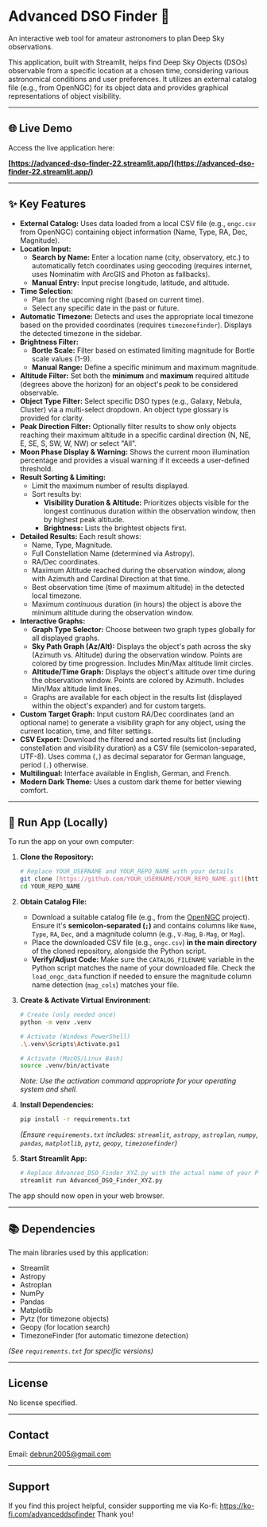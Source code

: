 # Advanced DSO Finder 🔭

An interactive web tool for amateur astronomers to plan Deep Sky observations.

This application, built with Streamlit, helps find Deep Sky Objects (DSOs) observable from a specific location at a chosen time, considering various astronomical conditions and user preferences. It utilizes an external catalog file (e.g., from OpenNGC) for its object data and provides graphical representations of object visibility.

---

## 🌐 Live Demo

Access the live application here:

**[https://advanced-dso-finder-22.streamlit.app/](https://advanced-dso-finder-22.streamlit.app/)**

---

## ✨ Key Features

* **External Catalog:** Uses data loaded from a local CSV file (e.g., `ongc.csv` from OpenNGC) containing object information (Name, Type, RA, Dec, Magnitude).
* **Location Input:**
    * **Search by Name:** Enter a location name (city, observatory, etc.) to automatically fetch coordinates using geocoding (requires internet, uses Nominatim with ArcGIS and Photon as fallbacks).
    * **Manual Entry:** Input precise longitude, latitude, and altitude.
* **Time Selection:**
    * Plan for the upcoming night (based on current time).
    * Select any specific date in the past or future.
* **Automatic Timezone:** Detects and uses the appropriate local timezone based on the provided coordinates (requires `timezonefinder`). Displays the detected timezone in the sidebar.
* **Brightness Filter:**
    * **Bortle Scale:** Filter based on estimated limiting magnitude for Bortle scale values (1-9).
    * **Manual Range:** Define a specific minimum and maximum magnitude.
* **Altitude Filter:** Set both the **minimum** and **maximum** required altitude (degrees above the horizon) for an object's *peak* to be considered observable.
* **Object Type Filter:** Select specific DSO types (e.g., Galaxy, Nebula, Cluster) via a multi-select dropdown. An object type glossary is provided for clarity.
* **Peak Direction Filter:** Optionally filter results to show only objects reaching their maximum altitude in a specific cardinal direction (N, NE, E, SE, S, SW, W, NW) or select "All".
* **Moon Phase Display & Warning:** Shows the current moon illumination percentage and provides a visual warning if it exceeds a user-defined threshold.
* **Result Sorting & Limiting:**
    * Limit the maximum number of results displayed.
    * Sort results by:
        * **Visibility Duration & Altitude:** Prioritizes objects visible for the longest continuous duration within the observation window, then by highest peak altitude.
        * **Brightness:** Lists the brightest objects first.
* **Detailed Results:** Each result shows:
    * Name, Type, Magnitude.
    * Full Constellation Name (determined via Astropy).
    * RA/Dec coordinates.
    * Maximum Altitude reached during the observation window, along with Azimuth and Cardinal Direction at that time.
    * Best observation time (time of maximum altitude) in the detected local timezone.
    * Maximum *continuous* duration (in hours) the object is above the minimum altitude during the observation window.
* **Interactive Graphs:**
    * **Graph Type Selector:** Choose between two graph types globally for all displayed graphs.
    * **Sky Path Graph (Az/Alt):** Displays the object's path across the sky (Azimuth vs. Altitude) during the observation window. Points are colored by time progression. Includes Min/Max altitude limit circles.
    * **Altitude/Time Graph:** Displays the object's altitude over time during the observation window. Points are colored by Azimuth. Includes Min/Max altitude limit lines.
    * Graphs are available for each object in the results list (displayed within the object's expander) and for custom targets.
* **Custom Target Graph:** Input custom RA/Dec coordinates (and an optional name) to generate a visibility graph for any object, using the current location, time, and filter settings.
* **CSV Export:** Download the filtered and sorted results list (including constellation and visibility duration) as a CSV file (semicolon-separated, UTF-8). Uses comma (`,`) as decimal separator for German language, period (`.`) otherwise.
* **Multilingual:** Interface available in English, German, and French.
* **Modern Dark Theme:** Uses a custom dark theme for better viewing comfort.

---

## 🚀 Run App (Locally)

To run the app on your own computer:

1.  **Clone the Repository:**
    ```bash
    # Replace YOUR_USERNAME and YOUR_REPO_NAME with your details
    git clone [https://github.com/YOUR_USERNAME/YOUR_REPO_NAME.git](https://github.com/YOUR_USERNAME/YOUR_REPO_NAME.git)
    cd YOUR_REPO_NAME
    ```

2.  **Obtain Catalog File:**
    * Download a suitable catalog file (e.g., from the [OpenNGC](https://github.com/mattiaverga/OpenNGC) project). Ensure it's **semicolon-separated (`;`)** and contains columns like `Name`, `Type`, `RA`, `Dec`, and a magnitude column (e.g., `V-Mag`, `B-Mag`, or `Mag`).
    * Place the downloaded CSV file (e.g., `ongc.csv`) **in the main directory** of the cloned repository, alongside the Python script.
    * **Verify/Adjust Code:** Make sure the `CATALOG_FILENAME` variable in the Python script matches the name of your downloaded file. Check the `load_ongc_data` function if needed to ensure the magnitude column name detection (`mag_cols`) matches your file.

3.  **Create & Activate Virtual Environment:**
    ```bash
    # Create (only needed once)
    python -m venv .venv

    # Activate (Windows PowerShell)
    .\.venv\Scripts\Activate.ps1

    # Activate (MacOS/Linux Bash)
    source .venv/bin/activate
    ```
    *Note: Use the activation command appropriate for your operating system and shell.*

4.  **Install Dependencies:**
    ```bash
    pip install -r requirements.txt
    ```
    *(Ensure `requirements.txt` includes: `streamlit`, `astropy`, `astroplan`, `numpy`, `pandas`, `matplotlib`, `pytz`, `geopy`, `timezonefinder`)*

5.  **Start Streamlit App:**
    ```bash
    # Replace Advanced_DSO_Finder_XYZ.py with the actual name of your Python script if different
    streamlit run Advanced_DSO_Finder_XYZ.py
    ```

The app should now open in your web browser.

---

## 📚 Dependencies

The main libraries used by this application:

* Streamlit
* Astropy
* Astroplan
* NumPy
* Pandas
* Matplotlib
* Pytz (for timezone objects)
* Geopy (for location search)
* TimezoneFinder (for automatic timezone detection)

*(See `requirements.txt` for specific versions)*

---

## License

No license specified.

---

## Contact

Email: debrun2005@gmail.com

---

## Support

If you find this project helpful, consider supporting me via Ko-fi: https://ko-fi.com/advanceddsofinder
Thank you!
